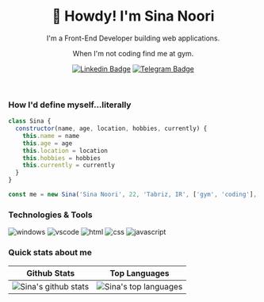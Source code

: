 <h1 align="center">🥷 Howdy! I'm Sina Noori</h1>

<p align="center">
I'm a Front-End Developer building web applications. 
</p>

<p align="center">When I'm not coding find me at gym.</p>

<div align="center">

[![Linkedin Badge](https://img.shields.io/badge/-sinasilver-0077b5?style=flat-square&logo=Linkedin&logoColor=white&link=https://www.linkedin.com/in/sina-silver/)](https://www.linkedin.com/in/sina-silver/)
[![Telegram Badge](https://img.shields.io/badge/-sinasilver-1da1f2?style=flat-square&label&logo=Telegram&logoColor=white&link=https://t.me/sina_silver)](https://t.me/sina_silver)

</div>

<br />

### How I'd define myself...literally

```js
class Sina {
  constructor(name, age, location, hobbies, currently) {
    this.name = name
    this.age = age
    this.location = location
    this.hobbies = hobbies
    this.currently = currently
  }
}

const me = new Sina('Sina Noori', 22, 'Tabriz, IR', ['gym', 'coding'], { studying: ['Deep JavaScript', 'ReactJS'] })
```

### Technologies & Tools

![windows](https://img.shields.io/badge/OS-Windows-informational?style=flat-square&logo=windows&logoColor=white&color=fd5c63)
![vscode](https://img.shields.io/badge/Editor-VsCode-informational?style=flat-square&logo=visual-studio-code&logoColor=white&color=fd5c63)
![html](https://img.shields.io/badge/Code-HTML5-informational?style=flat-square&logo=html5&logoColor=white&color=fd5c63)
![css](https://img.shields.io/badge/Code-CSS-informational?style=flat-square&logo=CSS3&logoColor=white&color=fd5c63)
![javascript](https://img.shields.io/badge/Code-JavaScript-informational?style=flat-square&logo=javascript&logoColor=white&color=fd5c63)
### Quick stats about me

| Github Stats                                                                                                                                                                                    | Top Languages                                                                                                                                                                                                              |
| ----------------------------------------------------------------------------------------------------------------------------------------------------------------------------------------------- | -------------------------------------------------------------------------------------------------------------------------------------------------------------------------------------------------------------------------- |
| ![Sina's github stats](https://github-readme-stats.vercel.app/api?username=sinasilverorg&show_icons=true&title_color=fd5c63&icon_color=fd5c63&text_color=9f9f9f&bg_color=151515&count_private=true) | ![Sina's top languages](https://github-readme-stats.vercel.app/api/top-langs/?username=sinasilverorg&show_icons=true&title_color=fd5c63&icon_color=fd5c63&text_color=9f9f9f&bg_color=151515&count_private=true&layout=compact)
